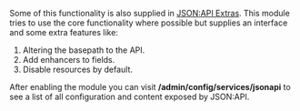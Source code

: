 Some of this functionality is also supplied in [JSON:API Extras](https://www.drupal.org/project/jsonapi%5Fextras). This module tries to use the core functionality where possible but supplies an interface and some extra features like:

1. Altering the basepath to the API.
2. Add enhancers to fields.
3. Disable resources by default.

After enabling the module you can visit **/admin/config/services/jsonapi** to see a list of all configuration and content exposed by JSON:API.